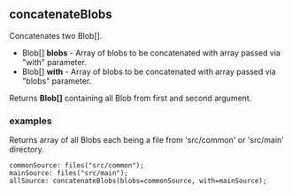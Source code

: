 ## concatenateBlobs

Concatenates two Blob[].

 * Blob[] __blobs__ - Array of blobs to be concatenated with array passed
via "with" parameter.
 * Blob[] __with__ - Array of blobs to be concatenated with array passed
via "blobs" parameter.

Returns __Blob[]__ containing all Blob from first and second argument.

### examples

Returns array of all Blobs each being a file from 'src/common' or 'src/main'
directory.
```
commonSource: files("src/common");
mainSource: files("src/main");
allSource: concatenateBlobs(blobs=commonSource, with=mainSource);
```
